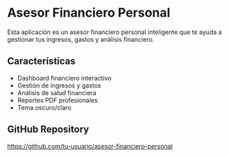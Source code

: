 # Asesor Financiero Personal

Esta aplicación es un asesor financiero personal inteligente que te ayuda a gestionar tus ingresos, gastos y análisis financiero.

## Características

- Dashboard financiero interactivo
- Gestión de ingresos y gastos
- Análisis de salud financiera
- Reportes PDF profesionales
- Tema oscuro/claro

## GitHub Repository

https://github.com/tu-usuario/asesor-financiero-personal
